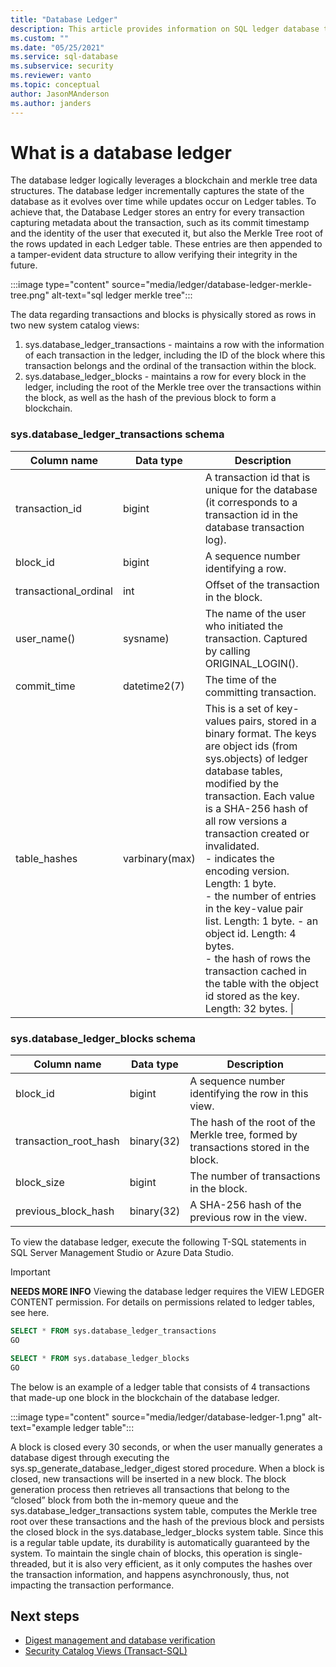 ```yaml
---
title: "Database Ledger"
description: This article provides information on SQL ledger database tables and schema in Azure SQL Database
ms.custom: ""
ms.date: "05/25/2021"
ms.service: sql-database
ms.subservice: security
ms.reviewer: vanto
ms.topic: conceptual
author: JasonMAnderson
ms.author: janders
---
```


# What is a database ledger

The database ledger logically leverages a blockchain and merkle tree data structures.  The database ledger incrementally captures the state of the database as it evolves over time while updates occur on Ledger tables. To achieve that, the Database Ledger stores an entry for every transaction capturing metadata about the transaction, such as its commit timestamp and the identity of the user that executed it, but also the Merkle Tree root of the rows updated in each Ledger table. These entries are then appended to a tamper-evident data structure to allow verifying their integrity in the future.

:::image type="content" source="media/ledger/database-ledger-merkle-tree.png" alt-text="sql ledger merkle tree":::

The data regarding transactions and blocks is physically stored as rows in two new system catalog views:

1. sys.database_ledger_transactions - maintains a row with the information of each transaction in the ledger, including the ID of the block where this transaction belongs and the ordinal of the transaction within the block. 
1. sys.database_ledger_blocks - maintains a row for every block in the ledger, including the root of the Merkle tree over the transactions within the block, as well as the hash of the previous block to form a blockchain.  

### sys.database_ledger_transactions schema

| Column name | Data type | Description |
| --- | --- | --- |
| transaction_id | bigint | A transaction id that is unique for the database (it corresponds to a transaction id in the database transaction log). |
| block_id | bigint | A sequence number identifying a row. |
| transactional_ordinal | int | Offset of the transaction in the block. |
| user_name() | sysname) | The name of the user who initiated the transaction. Captured by calling ORIGINAL_LOGIN(). |
| commit_time | datetime2(7) | The time of the committing transaction. |
| table_hashes | varbinary(max) | This is a set of key-values pairs, stored in a binary format. The keys are object ids (from sys.objects) of ledger database tables, modified by the transaction. Each value is a SHA-256 hash of all row versions a transaction created or invalidated.<br /><version> - indicates the encoding version. Length: 1 byte.<br /><length> - the number of entries in the key-value pair list. Length: 1 byte.<key> - an object id. Length: 4 bytes.<br /><value> - the hash of rows the transaction cached in the table with the object id stored as the key. Length: 32 bytes. \| |

### sys.database_ledger_blocks schema

| Column name | Data type | Description |
| --- | --- | --- |
| block_id | bigint | A sequence number identifying the row in this view. |
| transaction_root_hash | binary(32) | The hash of the root of the Merkle tree, formed by transactions stored in the block. |
| block_size | bigint | The number of transactions in the block. |
| previous_block_hash | binary(32) | A SHA-256 hash of the previous row in the view. |

To view the database ledger, execute the following T-SQL statements in SQL Server Management Studio or Azure Data Studio.

> [!IMPORTANT]
> **NEEDS MORE INFO** Viewing the database ledger requires the VIEW LEDGER CONTENT permission. For details on permissions related to ledger tables, see here. 

```sql
SELECT * FROM sys.database_ledger_transactions
GO

SELECT * FROM sys.database_ledger_blocks
GO
```

The below is an example of a ledger table that consists of 4 transactions that made-up one block in the blockchain of the database ledger.

:::image type="content" source="media/ledger/database-ledger-1.png" alt-text="example ledger table":::

A block is closed every 30 seconds, or when the user manually generates a database digest through executing the sys.sp_generate_database_ledger_digest stored procedure. When a block is closed, new transactions will be inserted in a new block. The block generation process then retrieves all transactions that belong to the “closed” block from both the in-memory queue and the sys.database_ledger_transactions system table, computes the Merkle tree root over these transactions and the hash of the previous block and persists the closed block in the sys.database_ledger_blocks system table. Since this is a regular table update, its durability is automatically guaranteed by the system. To maintain the single chain of blocks, this operation is single-threaded, but it is also very efficient, as it only computes the hashes over the transaction information, and happens asynchronously, thus, not impacting the transaction performance.   

## Next steps

- [Digest management and database verification](ledger-digest-management-and-database-verification.md)   
- [Security Catalog Views (Transact-SQL)](/sql/relational-databases/system-catalog-views/security-catalog-views-transact-sql)